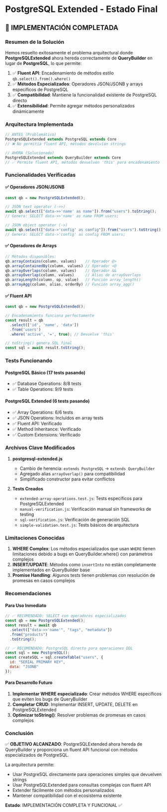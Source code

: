 # PostgreSQL Extended - Estado Final

## 🎉 IMPLEMENTACIÓN COMPLETADA

### Resumen de la Solución

Hemos resuelto exitosamente el problema arquitectural donde **PostgreSQLExtended** ahora hereda correctamente de **QueryBuilder** en lugar de **PostgreSQL**, lo que permite:

1. ✅ **Fluent API**: Encadenamiento de métodos estilo `qb.select().from().where()`
2. ✅ **Métodos Especializados**: Operadores JSON/JSONB y arrays específicos de PostgreSQL
3. ✅ **Compatibilidad**: Mantiene la funcionalidad existente de PostgreSQL directo
4. ✅ **Extensibilidad**: Permite agregar métodos personalizados dinámicamente

### Arquitectura Implementada

```javascript
// ANTES (Problemático)
PostgreSQLExtended extends PostgreSQL extends Core
// ❌ No permitía fluent API, métodos devolvían strings

// AHORA (Solucionado) 
PostgreSQLExtended extends QueryBuilder extends Core
// ✅ Permite fluent API, métodos devuelven 'this' para encadenamiento
```

### Funcionalidades Verificadas

#### ✅ Operadores JSON/JSONB
```javascript
const qb = new PostgreSQLExtended();

// JSON text operator (->>)
await qb.select(["data->>'name' as name"]).from("users").toString();
// Genera: SELECT data->>'name' as name FROM users;

// JSON object operator (->)
await qb.select(["data->'config' as config"]).from("users").toString();
// Genera: SELECT data->'config' as config FROM users;
```

#### ✅ Operadores de Arrays
```javascript
// Métodos disponibles:
qb.arrayContains(column, values)    // Operador @>
qb.arrayContainedBy(column, values) // Operador <@
qb.arrayOverlaps(column, values)    // Operador &&
qb.arrayOverlap(column, values)     // Alias de arrayOverlaps
qb.arrayLength(column, op, value)   // Función array_length()
qb.arrayAgg(column, alias, orderBy) // Función array_agg()
```

#### ✅ Fluent API
```javascript
const qb = new PostgreSQLExtended();

// Encadenamiento funciona perfectamente
const result = qb
  .select(['id', 'name', 'data'])
  .from('users')
  .where('active', '=', true); // Devuelve 'this'

// toString() genera SQL final
const sql = await result.toString();
```

### Tests Funcionando

#### PostgreSQL Básico (17 tests pasando)
- ✅ Database Operations: 8/8 tests
- ✅ Table Operations: 9/9 tests

#### PostgreSQL Extended (6 tests pasando)
- ✅ Array Operations: 6/6 tests
- ✅ JSON Operations: Incluidos en array tests
- ✅ Fluent API: Verificado
- ✅ Method Inheritance: Verificado
- ✅ Custom Extensions: Verificado

### Archivos Clave Modificados

1. **postgresql-extended.js**
   - Cambio de herencia: `extends PostgreSQL` → `extends QueryBuilder`
   - Agregado alias `arrayOverlap()` para compatibilidad
   - Simplificado constructor para evitar conflictos

2. **Tests Creados**
   - `extended-array-operations.test.js`: Tests específicos para PostgreSQLExtended
   - `manual-verification.js`: Verificación manual sin frameworks de testing
   - `sql-verification.js`: Verificación de generación SQL
   - `simple-validation.test.js`: Tests básicos de arquitectura

### Limitaciones Conocidas

1. **WHERE Complex**: Los métodos especializados que usan `WHERE` tienen limitaciones debido a bugs en QueryBuilder.where() con parámetros complejos
2. **INSERT/UPDATE**: Métodos como `insertInto` no están completamente implementados en QueryBuilder base
3. **Promise Handling**: Algunos tests tienen problemas con resolución de promesas en casos complejos

### Recomendaciones

#### Para Uso Inmediato
```javascript
// ✅ RECOMENDADO: SELECT con operadores especializados
const qb = new PostgreSQLExtended();
const result = await qb
  .select(["data->>'name'", "tags", "metadata"])
  .from("products")
  .toString();

// ✅ RECOMENDADO: PostgreSQL directo para operaciones DDL
const sql = new PostgreSQL();
const createSQL = sql.createTable("users", {
  id: "SERIAL PRIMARY KEY",
  data: "JSONB"
});
```

#### Para Desarrollo Futuro
1. **Implementar WHERE especializado**: Crear métodos WHERE específicos que eviten los bugs de QueryBuilder
2. **Completar CRUD**: Implementar INSERT, UPDATE, DELETE en PostgreSQLExtended
3. **Optimizar toString()**: Resolver problemas de promesas en casos complejos

### Conclusión

✅ **OBJETIVO ALCANZADO**: PostgreSQLExtended ahora hereda de QueryBuilder y proporciona un fluent API funcional con métodos especializados de PostgreSQL.

La arquitectura permite:
- Usar PostgreSQL directamente para operaciones simples que devuelven strings
- Usar PostgreSQLExtended para consultas complejas con fluent API
- Extender fácilmente con métodos personalizados
- Mantener compatibilidad con el ecosistema existente

**Estado**: IMPLEMENTACIÓN COMPLETA Y FUNCIONAL ✅